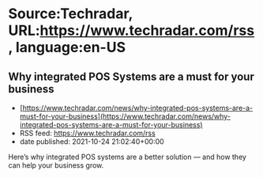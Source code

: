 # Source:Techradar, URL:https://www.techradar.com/rss, language:en-US

## Why integrated POS Systems are a must for your business
 - [https://www.techradar.com/news/why-integrated-pos-systems-are-a-must-for-your-business](https://www.techradar.com/news/why-integrated-pos-systems-are-a-must-for-your-business)
 - RSS feed: https://www.techradar.com/rss
 - date published: 2021-10-24 21:02:40+00:00

Here’s why integrated POS systems are a better solution — and how they can help your business grow.

